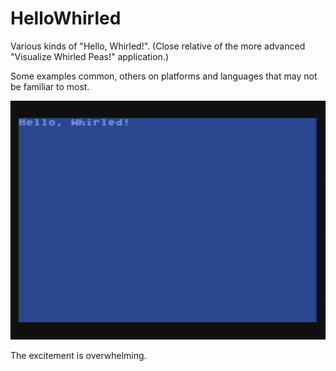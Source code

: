 # HelloWhirled

Various kinds of "Hello, Whirled!".  (Close relative of the more advanced "Visualize Whirled Peas!" application.)

Some examples common, others on platforms and languages that may not be familiar to most.


[![HelloWhirled](https://github.com/kenjennings/HelloWhirled/blob/master/HelloWhirled.png)](#features)


The excitement is overwhelming.
